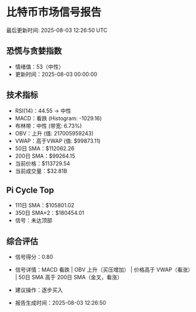 # 比特币市场信号报告

最后更新时间: 2025-08-03 12:26:50 UTC

## 恐慌与贪婪指数
- 情绪值：53（中性）
- 更新时间：2025-08-03 00:00:00

## 技术指标
- RSI(14)：44.55 → 中性
- MACD：看跌 (Histogram: -1029.16)
- 布林带：中性 (带宽: 6.73%)
- OBV：上升 (值: 217005959243)
- VWAP：高于VWAP (值: $99873.11)
- 50日 SMA：$112062.26
- 200日 SMA：$99264.15
- 当前价格：$113729.54
- 当前成交量：$32.81B

## Pi Cycle Top
- 111日 SMA：$105801.02
- 350日 SMA×2：$180454.01
- 信号：未达顶部

## 综合评估
- 信号得分：0.80
- 信号详情：MACD 看跌 | OBV 上升（买压增加） | 价格高于 VWAP（看涨） | 50日 SMA 高于 200日 SMA（金叉，看涨）
- 建议操作：逐步买入

- 报告生成时间：2025-08-03 12:26:50